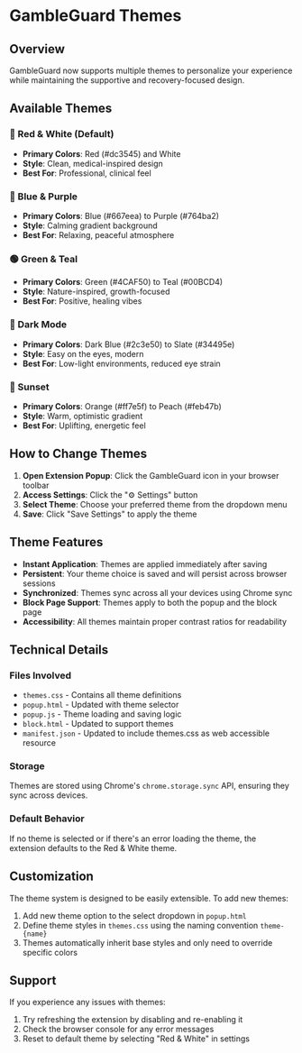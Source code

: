 # GambleGuard Themes

## Overview
GambleGuard now supports multiple themes to personalize your experience while maintaining the supportive and recovery-focused design.

## Available Themes

### 🔴 Red & White (Default)
- **Primary Colors**: Red (#dc3545) and White
- **Style**: Clean, medical-inspired design
- **Best For**: Professional, clinical feel

### 🔵 Blue & Purple  
- **Primary Colors**: Blue (#667eea) to Purple (#764ba2)
- **Style**: Calming gradient background
- **Best For**: Relaxing, peaceful atmosphere

### 🟢 Green & Teal
- **Primary Colors**: Green (#4CAF50) to Teal (#00BCD4)
- **Style**: Nature-inspired, growth-focused
- **Best For**: Positive, healing vibes

### 🌙 Dark Mode
- **Primary Colors**: Dark Blue (#2c3e50) to Slate (#34495e)
- **Style**: Easy on the eyes, modern
- **Best For**: Low-light environments, reduced eye strain

### 🌅 Sunset
- **Primary Colors**: Orange (#ff7e5f) to Peach (#feb47b)
- **Style**: Warm, optimistic gradient
- **Best For**: Uplifting, energetic feel

## How to Change Themes

1. **Open Extension Popup**: Click the GambleGuard icon in your browser toolbar
2. **Access Settings**: Click the "⚙️ Settings" button
3. **Select Theme**: Choose your preferred theme from the dropdown menu
4. **Save**: Click "Save Settings" to apply the theme

## Theme Features

- **Instant Application**: Themes are applied immediately after saving
- **Persistent**: Your theme choice is saved and will persist across browser sessions
- **Synchronized**: Themes sync across all your devices using Chrome sync
- **Block Page Support**: Themes apply to both the popup and the block page
- **Accessibility**: All themes maintain proper contrast ratios for readability

## Technical Details

### Files Involved
- `themes.css` - Contains all theme definitions
- `popup.html` - Updated with theme selector
- `popup.js` - Theme loading and saving logic
- `block.html` - Updated to support themes
- `manifest.json` - Updated to include themes.css as web accessible resource

### Storage
Themes are stored using Chrome's `chrome.storage.sync` API, ensuring they sync across devices.

### Default Behavior
If no theme is selected or if there's an error loading the theme, the extension defaults to the Red & White theme.

## Customization

The theme system is designed to be easily extensible. To add new themes:

1. Add new theme option to the select dropdown in `popup.html`
2. Define theme styles in `themes.css` using the naming convention `theme-{name}`
3. Themes automatically inherit base styles and only need to override specific colors

## Support

If you experience any issues with themes:
1. Try refreshing the extension by disabling and re-enabling it
2. Check the browser console for any error messages
3. Reset to default theme by selecting "Red & White" in settings
